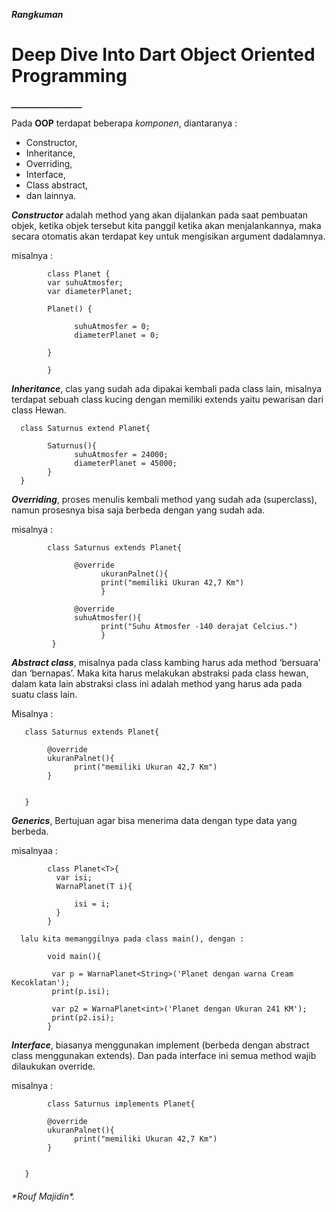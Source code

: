 
***Rangkuman*** 

# Deep Dive Into Dart Object Oriented Programming


***_________________*** 

Pada **OOP** terdapat beberapa *komponen*, diantaranya :
- Constructor, 
- Inheritance,
- Overriding,
- Interface, 
- Class abstract,
- dan lainnya.
  

*****Constructor***** adalah method yang akan dijalankan pada saat pembuatan objek, ketika objek tersebut kita panggil ketika akan menjalankannya, maka secara otomatis akan terdapat key untuk mengisikan argument dadalamnya.

misalnya :

            class Planet {
            var suhuAtmosfer;
            var diameterPlanet;

            Planet() {
                  
                  suhuAtmosfer = 0;
                  diameterPlanet = 0;

            }

            }
*****Inheritance*****, clas yang sudah ada dipakai kembali pada class lain, misalnya terdapat sebuah class kucing dengan memiliki extends yaitu pewarisan dari class Hewan.

      class Saturnus extend Planet{

            Saturnus(){
                  suhuAtmosfer = 24000;
                  diameterPlanet = 45000;
            }
      }

*****Overriding*****, proses menulis kembali method yang sudah ada (superclass), namun prosesnya bisa saja berbeda dengan yang sudah ada.

misalnya :

            class Saturnus extends Planet{
            
                  @override
                        ukuranPalnet(){
                        print("memiliki Ukuran 42,7 Km")
                        }

                  @override
                  suhuAtmosfer(){
                        print("Suhu Atmosfer -140 derajat Celcius.")
                        }
             }

*****Abstract class*****, misalnya pada class kambing harus ada method ‘bersuara’ dan ‘bernapas’. Maka kita harus melakukan abstraksi pada class hewan, dalam kata lain abstraksi class ini adalah method yang harus ada pada suatu class lain.

Misalnya :

       class Saturnus extends Planet{
            
            @override
            ukuranPalnet(){
                  print("memiliki Ukuran 42,7 Km")
            }

          
       }

*****Generics*****, Bertujuan agar bisa menerima data dengan type data yang berbeda.

misalnyaa :



            class Planet<T>{
              var isi;
              WarnaPlanet(T i){
                  
                  isi = i;
              }
            }

      lalu kita memanggilnya pada class main(), dengan :

            void main(){
            
             var p = WarnaPlanet<String>('Planet dengan warna Cream Kecoklatan');
             print(p.isi);

             var p2 = WarnaPlanet<int>('Planet dengan Ukuran 241 KM');
             print(p2.isi);
            }



*****Interface*****, biasanya menggunakan implement (berbeda dengan abstract class menggunakan extends). Dan pada interface ini semua method wajib dilaukukan override.

misalnya :


            class Saturnus implements Planet{
            
            @override
            ukuranPalnet(){
                  print("memiliki Ukuran 42,7 Km")
            }

          
       }


<h6>*Rouf Majidin*.</h6>